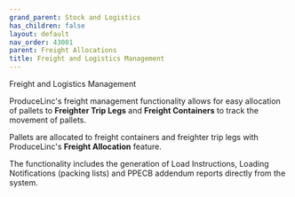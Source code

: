 ```yaml
---
grand_parent: Stock and Logistics
has_children: false
layout: default
nav_order: 43001
parent: Freight Allocations
title: Freight and Logistics Management
---
```


Freight and Logistics Management

ProduceLinc's freight management functionality allows for easy allocation of pallets to **Freighter Trip Legs** and **Freight Containers** to track the movement of pallets.

Pallets are allocated to freight containers and freighter trip legs with ProduceLinc's **Freight Allocation** feature.

The functionality includes the generation of Load Instructions, Loading Notifications (packing lists) and PPECB addendum reports directly from the system.